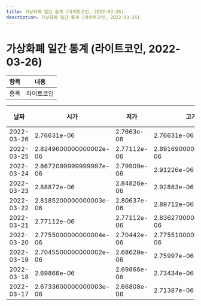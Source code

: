 ```yaml
---
title: 가상화폐 일간 통계 (라이트코인, 2022-03-26)
description: 가상화폐 일간 통계 (라이트코인, 2022-03-26)
---
```


가상화폐 일간 통계 (라이트코인, 2022-03-26)
===

|항목|내용|
|--|--|
|종목|라이트코인||마켓|BTC-LTC||종류|일 단위 캔들||기간|2022-03-17T09:00:00 - 2022-03-26T09:00:00|

|날짜|시가|저가|고가|종가|비고|
|--|--|--|--|--|--|
|2022-03-26|2.76631e-06|2.7663e-06|2.76631e-06|2.7663e-06|    |
|2022-03-25|2.8249600000000002e-06|2.77112e-06|2.8916900000000003e-06|2.77112e-06|    |
|2022-03-24|2.8672099999999997e-06|2.79909e-06|2.91226e-06|2.8289e-06|    |
|2022-03-23|2.88872e-06|2.84826e-06|2.92883e-06|2.85176e-06|    |
|2022-03-22|2.8185200000000003e-06|2.80637e-06|2.89712e-06|2.897e-06|    |
|2022-03-21|2.77112e-06|2.77112e-06|2.8362700000000003e-06|2.8185200000000003e-06|    |
|2022-03-20|2.7755000000000004e-06|2.70442e-06|2.7755100000000002e-06|2.77489e-06|    |
|2022-03-19|2.7045500000000002e-06|2.68629e-06|2.75997e-06|2.75997e-06|    |
|2022-03-18|2.69866e-06|2.69866e-06|2.73434e-06|2.73434e-06|    |
|2022-03-17|2.6733600000000003e-06|2.66808e-06|2.71387e-06|2.71387e-06|    |
